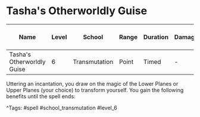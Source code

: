 # Tasha's Otherworldly Guise

| Name | Level | School | Range | Duration | Damage | Save DC & Type |
|------|-------|--------|-------|----------|--------|----------------|
| Tasha's Otherworldly Guise | 6 | Transmutation | Point | Timed | - | - |

Uttering an incantation, you draw on the magic of the Lower Planes or Upper Planes (your choice) to transform yourself. You gain the following benefits until the spell ends:

^Tags: #spell #school_transmutation #level_6